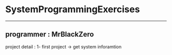 # SystemProgrammingExercises
-----------
programmer : MrBlackZero 
-----
project detail : 
1- first project -> get system inforamtion 
